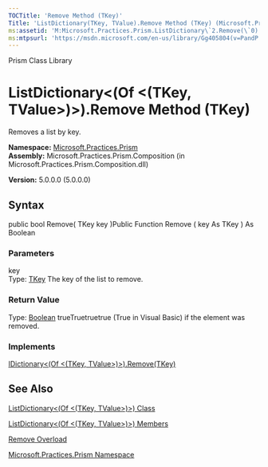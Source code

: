 ```yaml
---
TOCTitle: 'Remove Method (TKey)'
Title: 'ListDictionary(TKey, TValue).Remove Method (TKey) (Microsoft.Practices.Prism)'
ms:assetid: 'M:Microsoft.Practices.Prism.ListDictionary\`2.Remove(\`0)'
ms:mtpsurl: 'https://msdn.microsoft.com/en-us/library/Gg405804(v=PandP.50)'
---
```


Prism Class Library

ListDictionary&lt;(Of &lt;(TKey, TValue&gt;)&gt;).Remove Method (TKey)
==========================================================================

Removes a list by key.

**Namespace:** [Microsoft.Practices.Prism](https://msdn.microsoft.com/n:microsoft.practices.prism)
**Assembly:** Microsoft.Practices.Prism.Composition (in Microsoft.Practices.Prism.Composition.dll)

**Version:** 5.0.0.0 (5.0.0.0)

## Syntax


public bool Remove( TKey key )Public Function Remove ( key As TKey ) As Boolean

### Parameters

key  
Type: [TKey](https://msdn.microsoft.com/t:microsoft.practices.prism.listdictionary%602)
The key of the list to remove.

### Return Value

Type: [Boolean](http://msdn.microsoft.com/en-us/library/a28wyd50)
trueTruetruetrue (True in Visual Basic) if the element was removed.
### Implements

[IDictionary&lt;(Of &lt;(TKey, TValue&gt;)&gt;).Remove(TKey)](http://msdn.microsoft.com/en-us/library/k8s489f0)

See Also
--------


[ListDictionary&lt;(Of &lt;(TKey, TValue&gt;)&gt;) Class](https://msdn.microsoft.com/t:microsoft.practices.prism.listdictionary%602)

[ListDictionary&lt;(Of &lt;(TKey, TValue&gt;)&gt;) Members](https://msdn.microsoft.com/allmembers.t:microsoft.practices.prism.listdictionary%602)

[Remove Overload](https://msdn.microsoft.com/overload:microsoft.practices.prism.listdictionary%602.remove)

[Microsoft.Practices.Prism Namespace](https://msdn.microsoft.com/n:microsoft.practices.prism)
